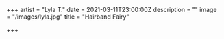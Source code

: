 +++
artist = "Lyla T."
date = 2021-03-11T23:00:00Z
description = ""
image = "/images/lyla.jpg"
title = "Hairband Fairy"

+++
